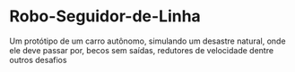 # Robo-Seguidor-de-Linha
Um protótipo de um carro autônomo, simulando um desastre natural, onde ele deve passar por, becos sem saídas, redutores de velocidade dentre outros desafios
